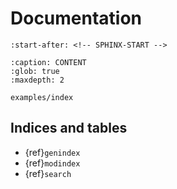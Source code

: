 # Documentation

```{include} ../README.md
:start-after: <!-- SPHINX-START -->
```

```{toctree}
:caption: CONTENT
:glob: true
:maxdepth: 2

examples/index
```

## Indices and tables

- {ref}`genindex`
- {ref}`modindex`
- {ref}`search`
